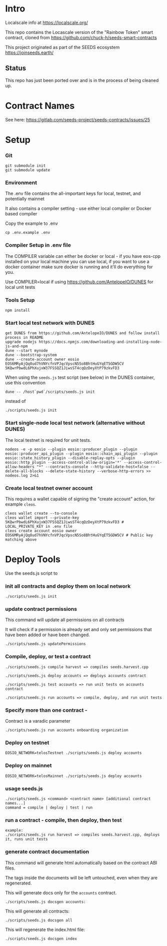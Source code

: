 # Intro

Localscale info at https://localscale.org/

This repo contains the Locascale version of the "Rainbow Token" smart contract, cloned from https://github.com/chuck-h/seeds-smart-contracts

This project originated as part of the SEEDS ecosystem https://joinseeds.earth/

## Status

This repo has just been ported over and is in the process of being cleaned up.

# Contract Names

See here: https://gitlab.com/seeds-project/seeds-contracts/issues/25

# Setup

### Git
```
git submodule init
git submodule update
```


### Environment

The .env file contains the all-important keys for local, testnet, and potentially mainnet

It also contains a compiler setting - use either local compiler or Docker based compiler

Copy the example to .env

```
cp .env.example .env
```

### Compiler Setup in .env file

The COMPILER variable can either be docker or local - if you have eos-cpp installed on your local machine you can use local, if you want to use a docker container make sure docker is running and it'll do everything for you.

Use COMPILER=local if using https://github.com/AntelopeIO/DUNES for local unit tests

### Tools Setup

```
npm install
```

### Start local test network with DUNES

```
get DUNES from https://github.com/AntelopeIO/DUNES and follow install process in README
upgrade nodejs https://docs.npmjs.com/downloading-and-installing-node-js-and-npm
dune --start mynode
dune --bootstrap-system
dune --create-account owner eosio EOS6MRyAjQq8ud7hVNYcfnVPJqcVpscN5So8BhtHuGYqET5GDW5CV 5KQwrPbwdL6PhXujxW37FSSQZ1JiwsST4cqQzDeyXtP79zkvFD3
```

When using the `seeds.js` test script (see below) in the DUNES container, use this convention
```
dune -- /host`pwd`/scripts/seeds.js init
```
instead of
```
./scripts/seeds.js init
```

### Start single-node local test network (alternative without DUNES)

The local testnet is required for unit tests.

```
nodeos -e -p eosio --plugin eosio::producer_plugin --plugin eosio::producer_api_plugin --plugin eosio::chain_api_plugin --plugin eosio::state_history_plugin --disable-replay-opts --plugin eosio::http_plugin --access-control-allow-origin='*' --access-control-allow-headers "*" --contracts-console --http-validate-host=false --delete-all-blocks --delete-state-history --verbose-http-errors >> nodeos.log 2>&1
```

### Create local testnet owner account

This requires a wallet capable of signing the "create account" action, for example `cleos`.

```
cleos wallet create --to-console
cleos wallet import --private-key 5KQwrPbwdL6PhXujxW37FSSQZ1JiwsST4cqQzDeyXtP79zkvFD3 # LOCAL_PRIVATE_KEY in .env file
cleos create account eosio owner EOS6MRyAjQq8ud7hVNYcfnVPJqcVpscN5So8BhtHuGYqET5GDW5CV # Public key matching above
```

# Deploy Tools

Use the seeds.js script to 

### init all contracts and deploy them on local network

```
./scripts/seeds.js init
```

### update contract permissions

This command will update all permissions on all contracts

It will check if a permission is already set and only set permissions that
have been added or have been changed.

```
./scripts/seeds.js updatePermissions
```

### Compile, deploy, or test a contract

```
./scripts/seeds.js compile harvest => compiles seeds.harvest.cpp
```
```
./scripts/seeds.js deploy accounts => deploys accounts contract
```
```
./scripts/seeds.js test accounts => run unit tests on accounts contract
```
```
./scripts/seeds.js run accounts => compile, deploy, and run unit tests
```
### Specify more than one contract - 

Contract is a varadic parameter

```
./scripts/seeds.js run accounts onboarding organization
```

### Deploy on testnet
```
EOSIO_NETWORK=telosTestnet ./scripts/seeds.js deploy accounts
```
### Deploy on mainnet
```
EOSIO_NETWORK=telosMainnet ./scripts/seeds.js deploy accounts
```

### usage seeds.js 
```
./scripts/seeds.js <command> <contract name> [additional contract names...]
command = compile | deploy | test | run
```


### run a contract - compile, then deploy, then test 

```
example: 
./scripts/seeds.js run harvest => compiles seeds.harvest.cpp, deploys it, runs unit tests
```

### generate contract documentation

This command will generate html automatically based on the contract ABI files.

The <comment> tags inside the documents will be left untouched, even when they are regenerated.


This will generate docs only for the `accounts` contract.
```
./scripts/seeds.js docsgen accounts:
```

This will generate all contracts:
```
./scripts/seeds.js docsgen all
```

This will regenerate the index.html file:
```
./scripts/seeds.js docsgen index
```
